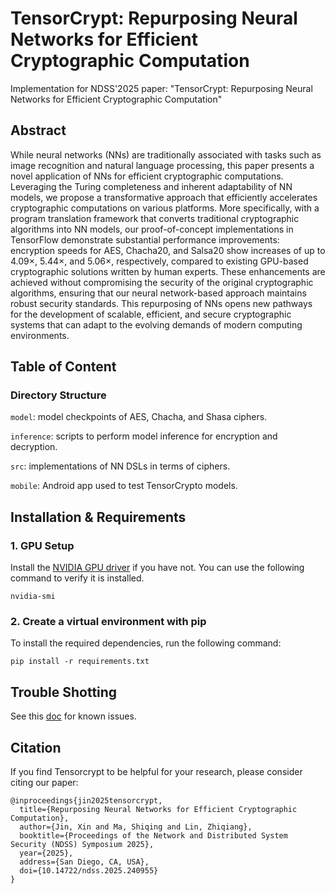 # TensorCrypt: Repurposing Neural Networks for Efficient Cryptographic Computation
Implementation for NDSS'2025 paper: "TensorCrypt: Repurposing Neural Networks for Efficient Cryptographic Computation"

## Abstract

While neural networks (NNs) are traditionally associated with tasks such as image recognition and natural language processing, this paper presents a novel application of NNs for efficient cryptographic computations. Leveraging the Turing
completeness and inherent adaptability of NN models, we propose a transformative approach that efficiently accelerates cryptographic computations on various platforms. More specifically, with a program translation framework that converts traditional cryptographic algorithms into NN models, our proof-of-concept implementations in TensorFlow demonstrate substantial performance improvements: encryption speeds for AES, Chacha20, and Salsa20 show increases of up to 4.09×, 5.44×, and 5.06×, respectively, compared to existing GPU-based cryptographic solutions written by human experts. These enhancements are achieved without compromising the security of the original cryptographic algorithms, ensuring that our neural network-based approach maintains robust security standards. This repurposing of NNs opens new pathways for the development of scalable, efficient, and secure cryptographic systems that can adapt to the evolving demands of modern computing environments.

## Table of Content

### Directory Structure
`model`: model checkpoints of AES, Chacha, and Shasa ciphers.

`inference`: scripts to perform model inference for encryption and decryption.

`src`: implementations of NN DSLs in terms of ciphers.

`mobile`: Android app used to test TensorCrypto models.


## Installation & Requirements

### 1. GPU Setup

Install the [NVIDIA GPU driver](https://www.nvidia.com/Download/index.aspx) if you have not. You can use the following command to verify it is installed.

```
nvidia-smi
```

### 2. Create a virtual environment with pip

To install the required dependencies, run the following command:

```
pip install -r requirements.txt
```

## Trouble Shotting

See this [doc](trouble-shotting.md) for known issues.

## Citation

If you find Tensorcrypt to be helpful for your research, please consider citing our paper:

```plaintext
@inproceedings{jin2025tensorcrypt,
  title={Repurposing Neural Networks for Efficient Cryptographic Computation},
  author={Jin, Xin and Ma, Shiqing and Lin, Zhiqiang},
  booktitle={Proceedings of the Network and Distributed System Security (NDSS) Symposium 2025},
  year={2025},
  address={San Diego, CA, USA},
  doi={10.14722/ndss.2025.240955}
}
```
